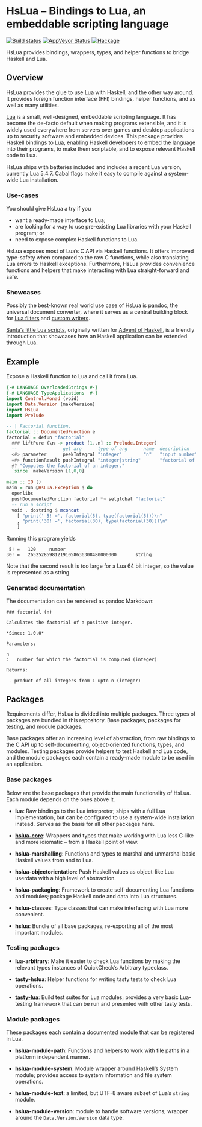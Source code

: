 HsLua – Bindings to Lua, an embeddable scripting language
=========================================================

[![Build status][]][1] [![AppVeyor Status][]][2] [![Hackage][]][3]

HsLua provides bindings, wrappers, types, and helper functions to
bridge Haskell and Lua.

  [Build status]: https://img.shields.io/github/workflow/status/hslua/hslua/CI.svg?logo=github
  [1]: https://github.com/hslua/hslua/actions
  [AppVeyor Status]: https://ci.appveyor.com/api/projects/status/ldutrilgxhpcau94/branch/main?svg=true
  [2]: https://ci.appveyor.com/project/tarleb/hslua-r2y18
  [Hackage]: https://img.shields.io/hackage/v/hslua.svg
  [3]: https://hackage.haskell.org/package/hslua

Overview
--------

HsLua provides the glue to use Lua with Haskell, and the other way
around. It provides foreign function interface (FFI) bindings,
helper functions, and as well as many utilities.

[Lua][] is a small, well-designed, embeddable scripting language.
It has become the de-facto default when making programs
extensible, and it is widely used everywhere from servers over
games and desktop applications up to security software and
embedded devices. This package provides Haskell bindings to Lua,
enabling Haskell developers to embed the language into their
programs, to make them scriptable, and to expose relevant Haskell
code to Lua.

HsLua ships with batteries included and includes a recent Lua
version, currently Lua 5.4.7. Cabal flags make it easy to compile
against a system-wide Lua installation.

  [Lua]: https://lua.org

### Use-cases

You should give HsLua a try if you

-   want a ready-made interface to Lua;
-   are looking for a way to use pre-existing Lua libraries with
    your Haskell program; or
-   need to expose complex Haskell functions to Lua.

HsLua exposes most of Lua’s C API via Haskell functions. It offers
improved type-safety when compared to the raw C functions, while
also translating Lua errors to Haskell exceptions. Furthermore,
HsLua provides convenience functions and helpers that make
interacting with Lua straight-forward and safe.

### Showcases

Possibly the best-known real world use case of HsLua is
[pandoc][], the universal document converter, where it serves as a
central building block for [Lua filters][] and [custom writers][].

[Santa’s little Lua scripts][], originally written for [Advent of
Haskell][], is a friendly introduction that showcases how an
Haskell application can be extended through Lua.

  [pandoc]: https://pandoc.org
  [Lua filters]: https://pandoc.org/lua-filters.html
  [custom writers]: https://pandoc.org/MANUAL.html#custom-writers
  [Santa’s little Lua scripts]: ./santas-little-lua-scripts.html
  [Advent of Haskell]: https://adventofhaskell.com/

Example
-------

Expose a Haskell function to Lua and call it from Lua.

``` haskell
{-# LANGUAGE OverloadedStrings #-}
{-# LANGUAGE TypeApplications  #-}
import Control.Monad (void)
import Data.Version (makeVersion)
import HsLua
import Prelude

-- | Factorial function.
factorial :: DocumentedFunction e
factorial = defun "factorial"
  ### liftPure (\n -> product [1..n] :: Prelude.Integer)
  --                 get arg      type of arg      name  description
  <#> parameter      peekIntegral "integer"        "n"   "input number"
  =#> functionResult pushIntegral "integer|string"       "factorial of n"
  #? "Computes the factorial of an integer."
  `since` makeVersion [1,0,0]

main :: IO ()
main = run @HsLua.Exception $ do
  openlibs
  pushDocumentedFunction factorial *> setglobal "factorial"
  -- run a script
  void . dostring $ mconcat
    [ "print(' 5! =', factorial(5), type(factorial(5)))\n"
    , "print('30! =', factorial(30), type(factorial(30)))\n"
    ]
```

Running this program yields

     5! =   120     number
    30! =   265252859812191058636308480000000       string

Note that the second result is too large for a Lua 64 bit integer,
so the value is represented as a string.

### Generated documentation

The documentation can be rendered as pandoc Markdown:

    ### factorial (n)

    Calculates the factorial of a positive integer.

    *Since: 1.0.0*

    Parameters:

    n
    :   number for which the factorial is computed (integer)

    Returns:

     - product of all integers from 1 upto n (integer)

Packages
--------

Requirements differ, HsLua is divided into multiple packages.
Three types of packages are bundled in this repository. Base
packages, packages for testing, and module packages.

Base packages offer an increasing level of abstraction, from raw
bindings to the C API up to self-documenting, object-oriented
functions, types, and modules. Testing packages provide helpers to
test Haskell and Lua code, and the module packages each contain a
ready-made module to be used in an application.

### Base packages

Below are the base packages that provide the main functionality of
HsLua. Each module depends on the ones above it.

-   **lua**: Raw bindings to the Lua interpreter; ships with a
    full Lua implementation, but can be configured to use a
    system-wide installation instead. Serves as the basis for all
    other packages here.

-   **[hslua-core][]**: Wrappers and types that make working with
    Lua less C-like and more idiomatic – from a Haskell point of
    view.

-   **hslua-marshalling**: Functions and types to marshal and
    unmarshal basic Haskell values from and to Lua.

-   **hslua-objectorientation**: Push Haskell values as
    object-like Lua userdata with a high level of abstraction.

-   **hslua-packaging**: Framework to create self-documenting Lua
    functions and modules; package Haskell code and data into Lua
    structures.

-   **hslua-classes**: Type classes that can make interfacing with
    Lua more convenient.

-   **hslua**: Bundle of all base packages, re-exporting all of
    the most important modules.

  [hslua-core]: https://hslua.org/hslua-core

### Testing packages

-   **lua-arbitrary**: Make it easier to check Lua functions by
    making the relevant types instances of QuickCheck’s Arbitrary
    typeclass.

-   **tasty-hslua**: Helper functions for writing tasty tests to
    check Lua operations.

-   **[tasty-lua][]**: Build test suites for Lua modules; provides
    a very basic Lua-testing framework that can be run and
    presented with other tasty tests.

  [tasty-lua]: https://hslua.org/tasty-lua

### Module packages

These packages each contain a documented module that can be
registered in Lua.

-   **hslua-module-path**: Functions and helpers to work with file
    paths in a platform independent manner.

-   **hslua-module-system**: Module wrapper around Haskell’s
    System module; provides access to system information and file
    system operations.

-   **hslua-module-text**: a limited, but UTF-8 aware subset of
    Lua’s `string` module.

-   **hslua-module-version**: module to handle software versions;
    wrapper around the `Data.Version.Version` data type.
